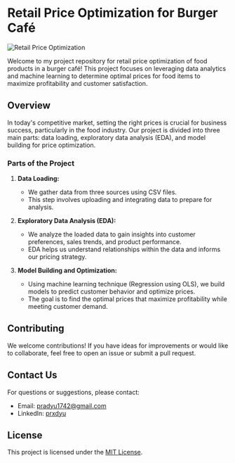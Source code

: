 # Retail Price Optimization for Burger Café

![Retail Price Optimization](https://miro.medium.com/v2/resize:fit:1400/1*MBiak1dDipFj13lyQaEwtg.png)

Welcome to my project repository for retail price optimization of food products in a burger café! This project focuses on leveraging data analytics and machine learning to determine optimal prices for food items to  maximize profitability and customer satisfaction.

## Overview

In today's competitive market, setting the right prices is crucial for business success, particularly in the food industry. Our project is divided into three main parts: data loading, exploratory data analysis (EDA), and model building for price optimization.

### Parts of the Project

1. **Data Loading:**
   - We gather data from three sources using CSV files.
   - This step involves uploading and integrating data to prepare for analysis.

2. **Exploratory Data Analysis (EDA):**
   - We analyze the loaded data to gain insights into customer preferences, sales trends, and product performance.
   - EDA helps us understand relationships within the data and informs our pricing strategy.

3. **Model Building and Optimization:**
   - Using machine learning technique (Regression using OLS), we build models to predict customer behavior and optimize prices.
   - The goal is to find the optimal prices that maximize profitability while meeting customer demand.


## Contributing

We welcome contributions! If you have ideas for improvements or would like to collaborate, feel free to open an issue or submit a pull request.

## Contact Us

For questions or suggestions, please contact:
- Email: [pradyu1742@gmail.com](mailto:pradyu1742@example.com)
- LinkedIn: [prxdyu](https://www.linkedin.com/in/prxdyu/)

## License

This project is licensed under the [MIT License](LICENSE).
